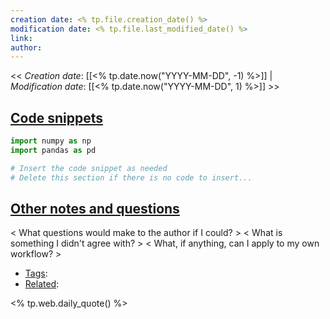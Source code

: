 ```yaml
---
creation date: <% tp.file.creation_date() %>
modification date: <% tp.file.last_modified_date() %>
link: 
author:
---
```


<< _Creation date_: [[<% tp.date.now("YYYY-MM-DD", -1) %>]] | _Modification date_: [[<% tp.date.now("YYYY-MM-DD", 1) %>]] >>


## <u>Code snippets</u>

```Python
import numpy as np
import pandas as pd

# Insert the code snippet as needed
# Delete this section if there is no code to insert...

```

## <u>Other notes and questions</u>
 
< What questions would make to the author if I could? >
< What is something I didn't agree with? >
< What, if anything, can I apply to my own workflow? >


- <u>Tags</u>:
- <u>Related</u>:

<% tp.web.daily_quote() %>